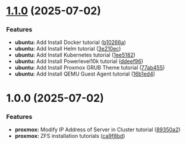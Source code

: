 # [1.1.0](https://github.com/evan-kinney/linux-tutorials/compare/1.0.0...1.1.0) (2025-07-02)


### Features

* **ubuntu:** Add Install Docker tutorial ([b10266a](https://github.com/evan-kinney/linux-tutorials/commit/b10266aac828cf059f9f210204730f6541ab986a))
* **ubuntu:** Add Install Helm tutorial ([3e210ec](https://github.com/evan-kinney/linux-tutorials/commit/3e210ecf1c6fb156bc31b85fd0b6447ce26fff3f))
* **ubuntu:** Add Install Kubernetes tutorial ([1ee5182](https://github.com/evan-kinney/linux-tutorials/commit/1ee51826a25da8795f543784549cf1101aa83ed4))
* **ubuntu:** Add Install Powerlevel10k tutorial ([ddeef96](https://github.com/evan-kinney/linux-tutorials/commit/ddeef96c62a0a917c7fe58749c2dfde705019ca1))
* **ubuntu:** Add Install Proxmox GRUB Theme tutorial ([77ab455](https://github.com/evan-kinney/linux-tutorials/commit/77ab4556c8f610f381d98787733528b32a4fa6a1))
* **ubuntu:** Add Install QEMU Guest Agent tutorial ([16b1ed4](https://github.com/evan-kinney/linux-tutorials/commit/16b1ed464044753b57984d2d3282c1661edc5791))

# 1.0.0 (2025-07-02)


### Features

* **proxmox:** Modify IP Address of Server in Cluster tutorial ([89350a2](https://github.com/evan-kinney/linux-tutorials/commit/89350a2750b4398b1b7ddc940cf3ffeb0cd49c9f))
* **proxmox:** ZFS installation tutorials ([ca9f8bd](https://github.com/evan-kinney/linux-tutorials/commit/ca9f8bde95a6b3be1e0dc7a84f0d2ba4dce0e9f5))
